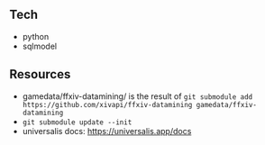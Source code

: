 ## Tech
- python
- sqlmodel


## Resources
- gamedata/ffxiv-datamining/ is the result of ```git submodule add https://github.com/xivapi/ffxiv-datamining gamedata/ffxiv-datamining ```
- ```git submodule update --init```
- universalis docs: https://universalis.app/docs